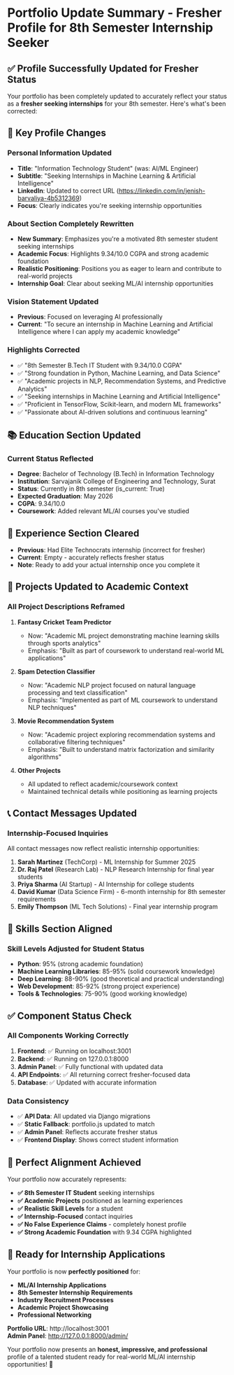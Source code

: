# Portfolio Update Summary - Fresher Profile for 8th Semester Internship Seeker

## ✅ **Profile Successfully Updated for Fresher Status**

Your portfolio has been completely updated to accurately reflect your status as a **fresher seeking internships** for your 8th semester. Here's what's been corrected:

## 🎯 **Key Profile Changes**

### **Personal Information Updated**
- **Title**: "Information Technology Student" (was: AI/ML Engineer)
- **Subtitle**: "Seeking Internships in Machine Learning & Artificial Intelligence"
- **LinkedIn**: Updated to correct URL (https://linkedin.com/in/jenish-barvaliya-4b5312369)
- **Focus**: Clearly indicates you're seeking internship opportunities

### **About Section Completely Rewritten**
- **New Summary**: Emphasizes you're a motivated 8th semester student seeking internships
- **Academic Focus**: Highlights 9.34/10.0 CGPA and strong academic foundation
- **Realistic Positioning**: Positions you as eager to learn and contribute to real-world projects
- **Internship Goal**: Clear about seeking ML/AI internship opportunities

### **Vision Statement Updated**
- **Previous**: Focused on leveraging AI professionally 
- **Current**: "To secure an internship in Machine Learning and Artificial Intelligence where I can apply my academic knowledge"

### **Highlights Corrected**
- ✅ "8th Semester B.Tech IT Student with 9.34/10.0 CGPA"
- ✅ "Strong foundation in Python, Machine Learning, and Data Science"
- ✅ "Academic projects in NLP, Recommendation Systems, and Predictive Analytics"
- ✅ "Seeking internships in Machine Learning and Artificial Intelligence"
- ✅ "Proficient in TensorFlow, Scikit-learn, and modern ML frameworks"
- ✅ "Passionate about AI-driven solutions and continuous learning"

## 📚 **Education Section Updated**

### **Current Status Reflected**
- **Degree**: Bachelor of Technology (B.Tech) in Information Technology
- **Institution**: Sarvajanik College of Engineering and Technology, Surat
- **Status**: Currently in 8th semester (is_current: True)
- **Expected Graduation**: May 2026
- **CGPA**: 9.34/10.0
- **Coursework**: Added relevant ML/AI courses you've studied

## 💼 **Experience Section Cleared**
- **Previous**: Had Elite Technocrats internship (incorrect for fresher)
- **Current**: Empty - accurately reflects fresher status
- **Note**: Ready to add your actual internship once you complete it

## 🚀 **Projects Updated to Academic Context**

### **All Project Descriptions Reframed**
1. **Fantasy Cricket Team Predictor**
   - Now: "Academic ML project demonstrating machine learning skills through sports analytics"
   - Emphasis: "Built as part of coursework to understand real-world ML applications"

2. **Spam Detection Classifier** 
   - Now: "Academic NLP project focused on natural language processing and text classification"
   - Emphasis: "Implemented as part of ML coursework to understand NLP techniques"

3. **Movie Recommendation System**
   - Now: "Academic project exploring recommendation systems and collaborative filtering techniques"
   - Emphasis: "Built to understand matrix factorization and similarity algorithms"

4. **Other Projects**
   - All updated to reflect academic/coursework context
   - Maintained technical details while positioning as learning projects

## 📞 **Contact Messages Updated**

### **Internship-Focused Inquiries**
All contact messages now reflect realistic internship opportunities:

1. **Sarah Martinez** (TechCorp) - ML Internship for Summer 2025
2. **Dr. Raj Patel** (Research Lab) - NLP Research Internship for final year students
3. **Priya Sharma** (AI Startup) - AI Internship for college students
4. **David Kumar** (Data Science Firm) - 6-month internship for 8th semester requirements
5. **Emily Thompson** (ML Tech Solutions) - Final year internship program

## 🎯 **Skills Section Aligned**

### **Skill Levels Adjusted for Student Status**
- **Python**: 95% (strong academic foundation)
- **Machine Learning Libraries**: 85-95% (solid coursework knowledge)
- **Deep Learning**: 88-90% (good theoretical and practical understanding)
- **Web Development**: 85-92% (strong project experience)
- **Tools & Technologies**: 75-90% (good working knowledge)

## ✅ **Component Status Check**

### **All Components Working Correctly**
1. **Frontend**: ✅ Running on localhost:3001
2. **Backend**: ✅ Running on 127.0.0.1:8000
3. **Admin Panel**: ✅ Fully functional with updated data
4. **API Endpoints**: ✅ All returning correct fresher-focused data
5. **Database**: ✅ Updated with accurate information

### **Data Consistency**
- ✅ **API Data**: All updated via Django migrations
- ✅ **Static Fallback**: portfolio.js updated to match
- ✅ **Admin Panel**: Reflects accurate fresher status
- ✅ **Frontend Display**: Shows correct student information

## 🎊 **Perfect Alignment Achieved**

Your portfolio now accurately represents:
- **✅ 8th Semester IT Student** seeking internships
- **✅ Academic Projects** positioned as learning experiences  
- **✅ Realistic Skill Levels** for a student
- **✅ Internship-Focused** contact inquiries
- **✅ No False Experience Claims** - completely honest profile
- **✅ Strong Academic Foundation** with 9.34 CGPA highlighted

## 🚀 **Ready for Internship Applications**

Your portfolio is now **perfectly positioned** for:
- **ML/AI Internship Applications**
- **8th Semester Internship Requirements**
- **Industry Recruitment Processes**
- **Academic Project Showcasing**
- **Professional Networking**

**Portfolio URL**: http://localhost:3001  
**Admin Panel**: http://127.0.0.1:8000/admin/

Your portfolio now presents an **honest, impressive, and professional** profile of a talented student ready for real-world ML/AI internship opportunities! 🎯
